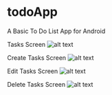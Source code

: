# todoApp
A Basic To Do List App for Android

Tasks Screen
![alt text](https://github.com/ThienLu/todoApp/tree/assets/assets/Tasks.png)

Create Tasks Screen
![alt text](https://github.com/ThienLu/todoApp/tree/assets/assets/Create.png)

Edit Tasks Screen
![alt text](https://github.com/ThienLu/todoApp/tree/assets/assets/Edit.png)

Delete Tasks Screen
![alt text](https://github.com/ThienLu/todoApp/tree/assets/assets/Delete.png)
